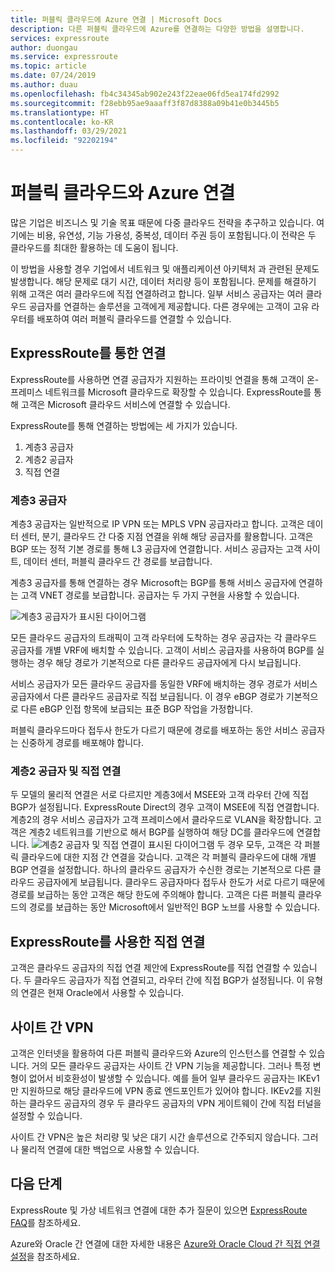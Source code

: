 ```yaml
---
title: 퍼블릭 클라우드에 Azure 연결 | Microsoft Docs
description: 다른 퍼블릭 클라우드에 Azure를 연결하는 다양한 방법을 설명합니다.
services: expressroute
author: duongau
ms.service: expressroute
ms.topic: article
ms.date: 07/24/2019
ms.author: duau
ms.openlocfilehash: fb4c34345ab902e243f22eae06fd5ea174fd2992
ms.sourcegitcommit: f28ebb95ae9aaaff3f87d8388a09b41e0b3445b5
ms.translationtype: HT
ms.contentlocale: ko-KR
ms.lasthandoff: 03/29/2021
ms.locfileid: "92202194"
---
```

# <a name="connecting-azure-with-public-clouds"></a>퍼블릭 클라우드와 Azure 연결

많은 기업은 비즈니스 및 기술 목표 때문에 다중 클라우드 전략을 추구하고 있습니다. 여기에는 비용, 유연성, 기능 가용성, 중복성, 데이터 주권 등이 포함됩니다.이 전략은 두 클라우드를 최대한 활용하는 데 도움이 됩니다. 

이 방법을 사용할 경우 기업에서 네트워크 및 애플리케이션 아키텍처 과 관련된 문제도 발생합니다. 해당 문제로 대기 시간, 데이터 처리량 등이 포함됩니다. 문제를 해결하기 위해 고객은 여러 클라우드에 직접 연결하려고 합니다. 일부 서비스 공급자는 여러 클라우드 공급자를 연결하는 솔루션을 고객에게 제공합니다. 다른 경우에는 고객이 고유 라우터를 배포하여 여러 퍼블릭 클라우드를 연결할 수 있습니다.
## <a name="connectivity-via-expressroute"></a>ExpressRoute를 통한 연결
ExpressRoute를 사용하면 연결 공급자가 지원하는 프라이빗 연결을 통해 고객이 온-프레미스 네트워크를 Microsoft 클라우드로 확장할 수 있습니다. ExpressRoute를 통해 고객은 Microsoft 클라우드 서비스에 연결할 수 있습니다.

ExpressRoute를 통해 연결하는 방법에는 세 가지가 있습니다.

1. 계층3 공급자
2. 계층2 공급자
3. 직접 연결

### <a name="layer3-provider"></a>계층3 공급자

계층3 공급자는 일반적으로 IP VPN 또는 MPLS VPN 공급자라고 합니다. 고객은 데이터 센터, 분기, 클라우드 간 다중 지점 연결을 위해 해당 공급자를 활용합니다. 고객은 BGP 또는 정적 기본 경로를 통해 L3 공급자에 연결합니다. 서비스 공급자는 고객 사이트, 데이터 센터, 퍼블릭 클라우드 간 경로를 보급합니다. 
 
계층3 공급자를 통해 연결하는 경우 Microsoft는 BGP를 통해 서비스 공급자에 연결하는 고객 VNET 경로를 보급합니다. 공급자는 두 가지 구현을 사용할 수 있습니다.

![계층3 공급자가 표시된 다이어그램](media/expressroute-connect-azure-to-public-cloud/azure-to-public-clouds-l3.png)

모든 클라우드 공급자의 트래픽이 고객 라우터에 도착하는 경우 공급자는 각 클라우드 공급자를 개별 VRF에 배치할 수 있습니다. 고객이 서비스 공급자를 사용하여 BGP를 실행하는 경우 해당 경로가 기본적으로 다른 클라우드 공급자에게 다시 보급됩니다. 

서비스 공급자가 모든 클라우드 공급자를 동일한 VRF에 배치하는 경우 경로가 서비스 공급자에서 다른 클라우드 공급자로 직접 보급됩니다. 이 경우 eBGP 경로가 기본적으로 다른 eBGP 인접 항목에 보급되는 표준 BGP 작업을 가정합니다.

퍼블릭 클라우드마다 접두사 한도가 다르기 때문에 경로를 배포하는 동안 서비스 공급자는 신중하게 경로를 배포해야 합니다.

### <a name="layer2-provider-and-direct-connection"></a>계층2 공급자 및 직접 연결

두 모델의 물리적 연결은 서로 다르지만 계층3에서 MSEE와 고객 라우터 간에 직접 BGP가 설정됩니다. ExpressRoute Direct의 경우 고객이 MSEE에 직접 연결합니다. 계층2의 경우 서비스 공급자가 고객 프레미스에서 클라우드로 VLAN을 확장합니다. 고객은 계층2 네트워크를 기반으로 해서 BGP를 실행하여 해당 DC를 클라우드에 연결합니다.
![계층2 공급자 및 직접 연결이 표시된 다이어그램](media/expressroute-connect-azure-to-public-cloud/azure-to-public-clouds-l2.png)
두 경우 모두, 고객은 각 퍼블릭 클라우드에 대한 지점 간 연결을 갖습니다. 고객은 각 퍼블릭 클라우드에 대해 개별 BGP 연결을 설정합니다. 하나의 클라우드 공급자가 수신한 경로는 기본적으로 다른 클라우드 공급자에게 보급됩니다. 클라우드 공급자마다 접두사 한도가 서로 다르기 때문에 경로를 보급하는 동안 고객은 해당 한도에 주의해야 합니다. 고객은 다른 퍼블릭 클라우드의 경로를 보급하는 동안 Microsoft에서 일반적인 BGP 노브를 사용할 수 있습니다.

## <a name="direct-connection-with-expressroute"></a>ExpressRoute를 사용한 직접 연결

고객은 클라우드 공급자의 직접 연결 제안에 ExpressRoute를 직접 연결할 수 있습니다. 두 클라우드 공급자가 직접 연결되고, 라우터 간에 직접 BGP가 설정됩니다. 이 유형의 연결은 현재 Oracle에서 사용할 수 있습니다.

## <a name="site-to-site-vpn"></a>사이트 간 VPN

고객은 인터넷을 활용하여 다른 퍼블릭 클라우드와 Azure의 인스턴스를 연결할 수 있습니다. 거의 모든 클라우드 공급자는 사이트 간 VPN 기능을 제공합니다. 그러나 특정 변형이 없어서 비호환성이 발생할 수 있습니다. 예를 들어 일부 클라우드 공급자는 IKEv1만 지원하므로 해당 클라우드에 VPN 종료 엔드포인트가 있어야 합니다. IKEv2를 지원하는 클라우드 공급자의 경우 두 클라우드 공급자의 VPN 게이트웨이 간에 직접 터널을 설정할 수 있습니다.

사이트 간 VPN은 높은 처리량 및 낮은 대기 시간 솔루션으로 간주되지 않습니다. 그러나 물리적 연결에 대한 백업으로 사용할 수 있습니다.

## <a name="next-steps"></a>다음 단계
ExpressRoute 및 가상 네트워크 연결에 대한 추가 질문이 있으면 [ExpressRoute FAQ][ER-FAQ]를 참조하세요.

Azure와 Oracle 간 연결에 대한 자세한 내용은 [Azure와 Oracle Cloud 간 직접 연결 설정][ER-OCI]을 참조하세요.

<!--Link References-->
[ER-FAQ]: ./expressroute-faqs.md
[ER-OCI]: ../virtual-machines/workloads/oracle/configure-azure-oci-networking.md